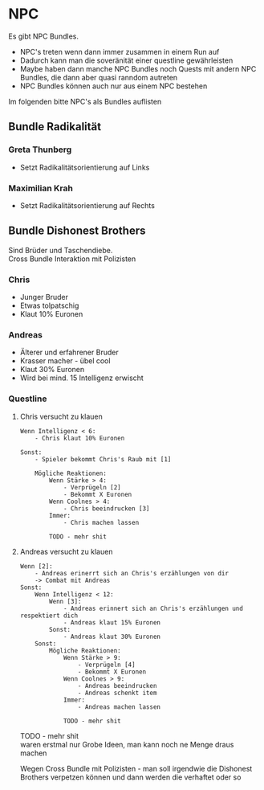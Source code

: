 # NPC
Es gibt NPC Bundles.
- NPC's treten wenn dann immer zusammen in einem Run auf
- Dadurch kann man die soveränität einer questline gewährleisten
- Maybe haben dann manche NPC Bundles noch Quests mit andern NPC Bundles, die dann aber quasi ranndom autreten
- NPC Bundles können auch nur aus einem NPC bestehen

Im folgenden bitte NPC's als Bundles auflisten

## Bundle Radikalität
### Greta Thunberg
- Setzt Radikalitätsorientierung auf Links

### Maximilian Krah
- Setzt Radikalitätsorientierung auf Rechts

## Bundle Dishonest Brothers
Sind Brüder und Taschendiebe. \
Cross Bundle Interaktion mit Polizisten 

### Chris
- Junger Bruder
- Etwas tolpatschig
- Klaut 10% Euronen

### Andreas
- Älterer und erfahrener Bruder
- Krasser macher - übel cool
- Klaut 30% Euronen
- Wird bei mind. 15 Intelligenz erwischt

### Questline
1. Chris versucht zu klauen
    ```
    Wenn Intelligenz < 6:
        - Chris klaut 10% Euronen

    Sonst:
        - Spieler bekommt Chris's Raub mit [1]
        
        Mögliche Reaktionen:
            Wenn Stärke > 4:
                - Verprügeln [2]
                - Bekommt X Euronen
            Wenn Coolnes > 4:
                - Chris beeindrucken [3]
            Immer:
                - Chris machen lassen
            
            TODO - mehr shit
    ```
2. Andreas versucht zu klauen
    ```
    Wenn [2]:
        - Andreas erinerrt sich an Chris's erzählungen von dir
        -> Combat mit Andreas
    Sonst:
        Wenn Intelligenz < 12:
            Wenn [3]:
                - Andreas erinnert sich an Chris's erzählungen und respektiert dich
                - Andreas klaut 15% Euronen
            Sonst: 
                - Andreas klaut 30% Euronen
        Sonst:
            Mögliche Reaktionen:
                Wenn Stärke > 9:
                    - Verprügeln [4]
                    - Bekommt X Euronen
                Wenn Coolnes > 9:
                    - Andreas beeindrucken
                    - Andreas schenkt item
                Immer:
                    - Andreas machen lassen

                TODO - mehr shit
    ```

    TODO - mehr shit \
    waren erstmal nur Grobe Ideen, man kann noch ne Menge draus machen

    Wegen Cross Bundle mit Polizisten - man soll irgendwie die Dishonest Brothers verpetzen können und dann werden die verhaftet oder so

